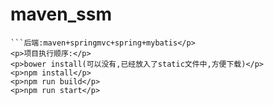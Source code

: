 # maven_ssm
```前端: react+redux</p>
```后端:maven+springmvc+spring+mybatis</p>
<p>项目执行顺序:</p>
<p>bower install(可以没有,已经放入了static文件中,方便下载)</p>
<p>npm install</p>
<p>npm run build</p>
<p>npm run start</p>











